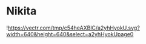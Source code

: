 # Nikita
!https://vectr.com/tmp/c54heAXBlC/a2yhHyokU.svg?width=640&height=640&select=a2yhHyokUpage0
